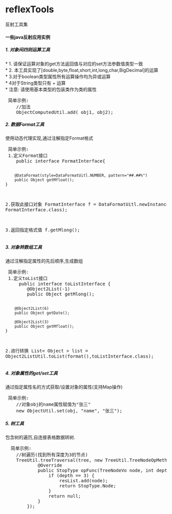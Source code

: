 # reflexTools
反射工具集

<h4>一些java反射应用实例</h4>
<p>
<h5>1. 对象间四则运算工具</h5>
 * 1. 请保证运算对象的get方法返回值与对应的set方法参数值类型一致<br/>
 * 2. 本工具实现了[double,byte,float,short,int,long,char,BigDecimal]的运算<br/>
 * 3.对于boolean类型属性所有运算操作均为异或运算<br/>
 * 4对于String类型只有 + 运算 <br/>
 * 注意: 请使用基本类型的包装类作为类的属性
<pre>
 简单示例:
    //加法
    ObjectComputedUtil.add( obj1, obj2);
</pre>
</p>
<p>
<h5>2. 数据Format工具</h5>
使用动态代理实现,通过注解指定Format格式
<pre>
 简单示例:
 1.定义Format接口
    public interface FormatInterface{

        @DataFormat(style=DataFormatUitl.NUMBER, pattern="##.##%")
        public Object getMfloat();
    }
 2.获取此接口对象
    FormatInterface f = DataFormatUitl.newInstance(obj, FormatInterface.class);

 3.返回指定格式值
    f.getMlong();
</pre>
</p>
<p>
<h5>3. 对象转数组工具</h5>
通过注解指定属性的先后顺序,生成数组
<pre>
 简单示例:
 1.定义toList接口
     public interface toListInterface {
        @Object2List(-1)
        public Object getMlong();

        @Object2List(6)
        public Object getDate();

        @Object2List(3)
        public Object getMfloat();
    }
 2.进行转换
    List< Object > list = Object2ListUtil.toList(format(),toListInterface.class);
</pre>
</p>
<p>
<h5>4. 对象属性的get/set工具</h5>
通过指定属性名的方式获取/设置对象的属性(支持Map操作)
<pre>
 简单示例:
    //对象obj的name属性赋值为"张三"
    new ObjectUtil.set(obj, "name", "张三");
</pre>
</p>
<p>
<h5>5. 树工具</h5>
包含树的遍历,自连接表格数据转树.
<pre>
  简单示例:
    //树遍历(找到所有深度为3的节点)
    TreeUtil.treeTraversal(tree, new TreeUtil.TreeNodeOpMethod<TreeNode>() {
            @Override
            public StopType opFunc(TreeNodeVo node, int depth) {
                if (depth == 3) {
                    resList.add(node);
                    return StopType.Node;
                }
                return null;
            }
        });
</pre>
</p>
